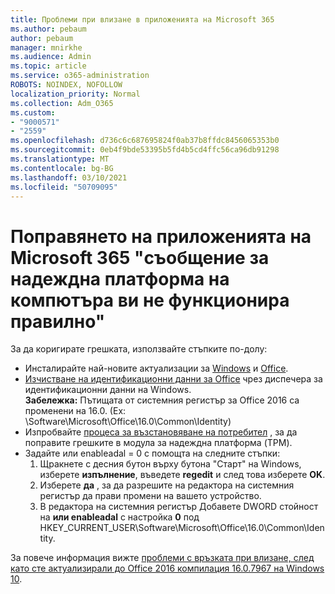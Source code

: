 ```yaml
---
title: Проблеми при влизане в приложенията на Microsoft 365
ms.author: pebaum
author: pebaum
manager: mnirkhe
ms.audience: Admin
ms.topic: article
ms.service: o365-administration
ROBOTS: NOINDEX, NOFOLLOW
localization_priority: Normal
ms.collection: Adm_O365
ms.custom:
- "9000571"
- "2559"
ms.openlocfilehash: d736c6c687695824f0ab37b8ffdc8456065353b0
ms.sourcegitcommit: 0eb4f9bde53395b5fd4b5cd4ffc56ca96db91298
ms.translationtype: MT
ms.contentlocale: bg-BG
ms.lasthandoff: 03/10/2021
ms.locfileid: "50709095"
---
```

# <a name="fixing-the-microsoft-365-apps-your-computers-trusted-platform-module-is-not-functioning-properly-message"></a>Поправянето на приложенията на Microsoft 365 "съобщение за надеждна платформа на компютъра ви не функционира правилно"

За да коригирате грешката, използвайте стъпките по-долу:

- Инсталирайте най-новите актуализации за [Windows](https://support.microsoft.com/help/4027667/windows-10-update) и [Office](https://support.office.com/article/update-office-and-your-computer-with-microsoft-update-2ab296f3-7f03-43a2-8e50-46de917611c5).
- [Изчистване на идентификационни данни за Office](https://docs.microsoft.com/office/troubleshoot/office-suite-issues/another-account-already-signed-in#step-4-clear-cached-credentials-on-the-computer) чрез диспечера за идентификационни данни на Windows.<br/>
    **Забележка:** Пътищата от системния регистър за Office 2016 са променени на 16.0. (Ех: \Software\Microsoft\Office\16.0\Common\Identity\)
- Изпробвайте [процеса за възстановяване на потребител](https://docs.microsoft.com/office365/troubleshoot/administration/connection-issue-when-sign-in-office-2016#symptom-2) , за да поправите грешките в модула за надеждна платформа (TPM).
- Задайте или enableadal = 0 с помощта на следните стъпки:  
    1. Щракнете с десния бутон върху бутона "Старт" на Windows, изберете **изпълнение**, въведете **regedit** и след това изберете **OK**.
    2. Изберете **да** , за да разрешите на редактора на системния регистър да прави промени на вашето устройство.
    3. В редактора на системния регистър Добавете DWORD стойност на **или enableadal** с настройка **0** под HKEY_CURRENT_USER\Software\Microsoft\Office\16.0\Common\Identity.

За повече информация вижте [проблеми с връзката при влизане, след като сте актуализирали до Office 2016 компилация 16.0.7967 на Windows 10](https://docs.microsoft.com/office365/troubleshoot/administration/connection-issue-when-sign-in-office-2016).